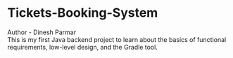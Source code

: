 # Tickets-Booking-System
Author - Dinesh Parmar
<br>
This is my first Java backend project to learn about the basics of functional requirements, low-level design, and the Gradle tool.

